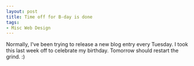 ```yaml
---
layout: post
title: Time off for B-day is done
tags:
- Misc Web Design
---
```


Normally, I've been trying to release a new blog entry every Tuesday.  I took this last week off to celebrate my birthday.  Tomorrow should restart the grind. :)
